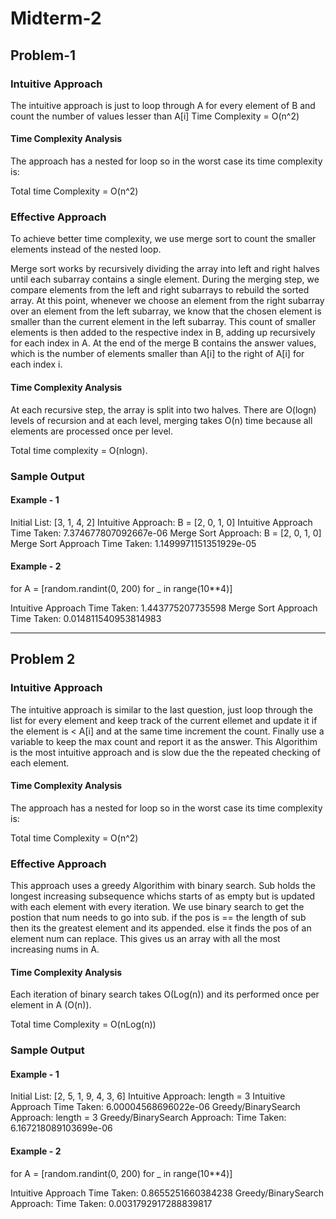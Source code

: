 # Midterm-2

## Problem-1

### Intuitive Approach

The intuitive approach is just to loop through A for every element of B and count the number of values lesser than A[i]
Time Complexity = O(n^2)

#### Time Complexity Analysis

The approach has a nested for loop so in the worst case its time complexity is:

Total time Complexity = O(n^2)

### Effective Approach

To achieve better time complexity, we use merge sort to count the smaller elements instead of the nested loop.

Merge sort works by recursively dividing the array into left and right halves until each subarray contains a single element. During the merging step, we compare elements from the left and right subarrays to rebuild the sorted array. At this point, whenever we choose an element from the right subarray over an element from the left subarray, we know that the chosen element is smaller than the current element in the left subarray. This count of smaller elements is then added to the respective index in B, adding up recursively for each index in A. At the end of the merge B contains the answer values, which is the number of elements smaller than A[i] to the right of A[i] for each index i.

#### Time Complexity Analysis

At each recursive step, the array is split into two halves. There are O(logn) levels of recursion and at each level, merging takes O(n) time because all elements are processed once per level.

Total time complexity = O(nlogn).

### Sample Output

#### Example - 1

Initial List: [3, 1, 4, 2]
Intuitive Approach: B = [2, 0, 1, 0]
Intuitive Approach Time Taken: 7.374677807092667e-06
Merge Sort Approach: B = [2, 0, 1, 0]
Merge Sort Approach Time Taken: 1.1499971151351929e-05

#### Example - 2

for A = [random.randint(0, 200) for _ in range(10**4)]

Intuitive Approach Time Taken: 1.443775207735598
Merge Sort Approach Time Taken: 0.014811540953814983

---

## Problem 2

### Intuitive Approach

The intuitive approach is similar to the last question, just loop through the list for every element and keep track of the current ellemet and update it if the element is < A[i] and at the same time increment the count. Finally use a variable to keep the max count and report it as the answer. This Algorithim is the most intuitive approach and is slow due the the repeated checking of each element.

#### Time Complexity Analysis

The approach has a nested for loop so in the worst case its time complexity is:

Total time Complexity = O(n^2)

### Effective Approach

This approach uses a greedy Algorithim with binary search. Sub holds the longest increasing subsequence whichs starts of as empty but is updated with each element with every iteration. We use binary search to get the postion that num needs to go into sub. if the pos is == the length of sub then its the greatest element and its appended. else it finds the pos of an element num can replace. This gives us an array with all the most increasing nums in A.

#### Time Complexity Analysis

Each iteration of binary search takes O(Log(n)) and its performed once per element in A (O(n)).

Total time Complexity = O(nLog(n))

### Sample Output

#### Example - 1

Initial List: [2, 5, 1, 9, 4, 3, 6]
Intuitive Approach: length = 3
Intuitive Approach Time Taken: 6.00004568696022e-06
Greedy/BinarySearch Approach: length = 3
Greedy/BinarySearch Approach: Time Taken: 6.167218089103699e-06

#### Example - 2

for A = [random.randint(0, 200) for _ in range(10**4)]

Intuitive Approach Time Taken: 0.8655251660384238
Greedy/BinarySearch Approach: Time Taken: 0.0031792917288839817
